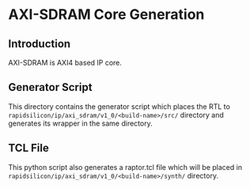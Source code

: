 # AXI-SDRAM Core Generation 
## Introduction
AXI-SDRAM is AXI4 based IP core.


## Generator Script
This directory contains the generator script which places the RTL to `rapidsilicon/ip/axi_sdram/v1_0/<build-name>/src/` directory and generates its wrapper in the same directory. 



## TCL File

This python script also generates a raptor.tcl file which will be placed in `rapidsilicon/ip/axi_sdram/v1_0/<build-name>/synth/` directory.

